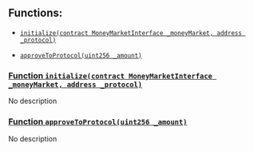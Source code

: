 ## Functions:

- [`initialize(contract MoneyMarketInterface _moneyMarket, address _protocol)`](#LiquidityPool-initialize-contract-MoneyMarketInterface-address-)

- [`approveToProtocol(uint256 _amount)`](#LiquidityPool-approveToProtocol-uint256-)

### [Function `initialize(contract MoneyMarketInterface _moneyMarket, address _protocol)`](#LiquidityPool-initialize-contract-MoneyMarketInterface-address-)

No description

### [Function `approveToProtocol(uint256 _amount)`](#LiquidityPool-approveToProtocol-uint256-)

No description
